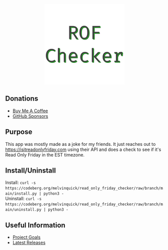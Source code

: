 <p align="center"> <img src="src/read_only_friday_checker/resources/images/read_only_friday_checker-256.png" /> </p>

## Donations

- [Buy Me A Coffee](https://www.buymeacoffee.com/KingKairos)
- [GitHub Sponsors](https://github.com/sponsors/melvinquick)

## Purpose

This app was mostly made as a joke for my friends. It just reaches out to https://isitreadonlyfriday.com using their API and does a check to see if it's Read Only Friday in the EST timezone.

## Install/Uninstall

Install: `curl -s https://codeberg.org/melvinquick/read_only_friday_checker/raw/branch/main/install.py | python3 -`  
Uninstall: `curl -s https://codeberg.org/melvinquick/read_only_friday_checker/raw/branch/main/uninstall.py | python3 -`

## Useful Information

- [Project Goals](https://codeberg.org/melvinquick/read_only_friday_checker/projects/14093)
- [Latest Releases](https://pypi.org/project/read_only_friday_checker/)

